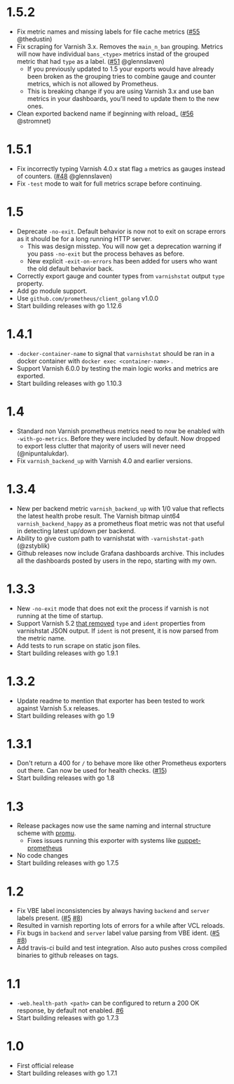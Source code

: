 1.5.2
=====
* Fix metric names and missing labels for file cache metrics ([#55](https://github.com/jonnenauha/prometheus_varnish_exporter/pull/55) @thedustin)
* Fix scraping for Varnish 3.x. Removes the `main_n_ban` grouping. Metrics will now have individual `bans_<type>` metrics instad of the grouped metric that had `type` as a label. ([#51](https://github.com/jonnenauha/prometheus_varnish_exporter/pull/51) @glennslaven)
    * If you previously updated to 1.5 your exports would have already been broken as the grouping tries to combine gauge and counter metrics, which is not allowed by Prometheus.
    * This is breaking change if you are using Varnish 3.x and use ban metrics in your dashboards, you'll need to update them to the new ones.
* Clean exported backend name if beginning with reload_ ([#56](https://github.com/jonnenauha/prometheus_varnish_exporter/pull/56) @stromnet)

1.5.1
=====
* Fix incorrectly typing Varnish 4.0.x stat flag `a` metrics as gauges instead of counters. ([#48](https://github.com/jonnenauha/prometheus_varnish_exporter/pull/48) @glennslaven)
* Fix `-test` mode to wait for full metrics scrape before continuing.

1.5
===
* Deprecate `-no-exit`. Default behavior is now not to exit on scrape errors as it should be for a long running HTTP server.
  * This was design misstep. You will now get a deprecation warning if you pass `-no-exit` but the process behaves as before.
  * New explicit `-exit-on-errors` has been added for users who want the old default behavior back.
* Correctly export gauge and counter types from `varnishstat` output `type` property.
* Add go module support.
* Use `github.com/prometheus/client_golang` v1.0.0
* Start building releases with go 1.12.6

1.4.1
=====
* `-docker-container-name` to signal that `varnishstat` should be ran in a docker container with `docker exec <container-name>` .
* Support Varnish 6.0.0 by testing the main logic works and metrics are exported.
* Start building releases with go 1.10.3

1.4
===
* Standard non Varnish prometheus metrics need to now be enabled with `-with-go-metrics`. Before they were included by default. Now dropped to export less clutter that majority of users will never need (@nipuntalukdar).
* Fix `varnish_backend_up` with Varnish 4.0 and earlier versions.

1.3.4
=====
* New per backend metric `varnish_backend_up` with 1/0 value that reflects the latest health probe result. The Varnish bitmap uint64 `varnish_backend_happy` as a prometheus float metric was not that useful in detecting latest up/down per backend.
* Ability to give custom path to varnishstat with `-varnishstat-path` (@zstyblik)
* Github releases now include Grafana dashboards archive. This includes all the dashboards posted by users in the repo, starting with my own.

1.3.3
=====
* New `-no-exit` mode that does not exit the process if varnish is not running at the time of startup.
* Support Varnish 5.2 [that removed](http://varnish-cache.org/docs/5.2/whats-new/upgrading-5.2.html#other-changes) `type` and `ident` properties from varnishstat JSON output. If `ident` is not present, it is now parsed from the metric name.
* Add tests to run scrape on static json files.
* Start building releases with go 1.9.1

1.3.2
=====
* Update readme to mention that exporter has been tested to work against Varnish 5.x releases.
* Start building releases with go 1.9

1.3.1
=====

* Don't return a 400 for `/` to behave more like other Prometheus exporters out there. Can now be used for health checks. ([#15](https://github.com/jonnenauha/prometheus_varnish_exporter/pull/15))
* Start building releases with go 1.8

1.3
===
* Release packages now use the same naming and internal structure scheme with [promu](https://github.com/prometheus/promu).
  * Fixes issues running this exporter with systems like [puppet-prometheus](https://github.com/voxpupuli/puppet-prometheus)
* No code changes
* Start building releases with go 1.7.5

1.2
===
* Fix VBE label inconsistencies by always having `backend` and `server` labels present. ([#5](https://github.com/jonnenauha/prometheus_varnish_exporter/issues/5) [#8](https://github.com/jonnenauha/prometheus_varnish_exporter/issues/8))
 * Resulted in varnish reporting lots of errors for a while after VCL reloads.
* Fix bugs in `backend` and `server` label value parsing from VBE ident. ([#5](https://github.com/jonnenauha/prometheus_varnish_exporter/issues/5) [#8](https://github.com/jonnenauha/prometheus_varnish_exporter/issues/8))
* Add travis-ci build and test integration. Also auto pushes cross compiled binaries to github releases on tags.

1.1
===
* `-web.health-path <path>` can be configured to return a 200 OK response, by default not enabled. [#6](https://github.com/jonnenauha/prometheus_varnish_exporter/pull/6)
* Start building releases with go 1.7.3

1.0
===
* First official release
* Start building releases with go 1.7.1
